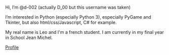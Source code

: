 Hi, I’m @d-002 (actually D_00 but this username was taken)

I’m interested in Python (especially Python 3), especially PyGame and Tkinter, but also html/css/Javascript, C# for example.

My real name is Leo and I'm a french student. I am currently in my final year in School Jean Michel.

[Profile](https://d-002.github.io)
